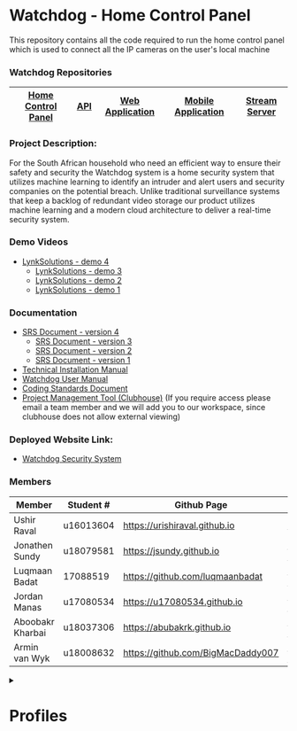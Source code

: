 # Watchdog - Home Control Panel

This repository contains all the code required to run the home control panel which is used to connect all the IP cameras on the user's local machine

### Watchdog Repositories
|[Home Control Panel](https://github.com/COS301-SE-2020/Watchdog)|[API](https://github.com/COS301-SE-2020/Watchdog-API)|[Web Application](https://github.com/COS301-SE-2020/Watchdog-FrontEnd/tree/master/watchdog-frontend)|[Mobile Application](https://github.com/COS301-SE-2020/Watchdog-FrontEnd/tree/master/WatchdogApp)|[Stream Server](hhttps://github.com/COS301-SE-2020/Watchdog-Stream-Server)|
|---|---|---|---|---|

### Project Description:

For the South African household who need an efficient way to ensure their safety and security the Watchdog system is a home security system that utilizes machine 
learning to identify an intruder and alert users and security companies on the potential breach. Unlike traditional surveillance systems that keep a backlog of 
redundant video storage our product utilizes machine learning and a modern cloud architecture to deliver a real-time security system.


### Demo Videos
- [LynkSolutions - demo 4](https://drive.google.com/file/d/1BkK8mi7j-qEgfEXHzghSW5xernarmRbG/view?usp=sharing)
  - [LynkSolutions - demo 3](https://drive.google.com/file/d/1bSRqRJBJ-5sPx4G1vCkq2Al8BcTPFYOs/view?usp=sharing)
  - [LynkSolutions - demo 2](https://drive.google.com/file/d/1JfVWYLl65t5PzllO-vNKPR-YlOt7DRnX/view?usp=sharing)
  - [LynkSolutions - demo 1](https://drive.google.com/file/d/1mdyx54MLTo0vTAEx2nm5wwFgWU_ULEks/view?usp=sharing)


### Documentation
- [SRS Document - version 4](https://drive.google.com/file/d/1j94sFt-BFVjKhKU8gK1jnfGBO_U1kMR3/view?usp=sharing)
  - [SRS Document - version 3](https://drive.google.com/file/d/1dWVx8BrT0Nt8GKdyHLqmjKYzg1aGlRWS/view?usp=sharing)
  - [SRS Document - version 2](https://drive.google.com/file/d/1eBr5il0vBNbcobf96etwTo1S3SHeI1IU/view?usp=sharing)
  - [SRS Document - version 1](https://drive.google.com/file/d/1WVYZR-sAMl9vnRo_PqlH55W65rQyrgkc/view?usp=sharing)
- [Technical Installation Manual](https://drive.google.com/file/d/1n3kJTzMmb4QtGRv5FeFLqSJob6cH0Q6L/view?usp=sharing)
- [Watchdog User Manual](https://drive.google.com/file/d/1ZMJqN_FaZbbPfBKZqQHimKp4fTHmC4fK/view?usp=sharing)
- [Coding Standards Document](https://drive.google.com/file/d/1wlUzH6bbaSz4a0Tzatn3GSV7F2D0DQXG/view?usp=sharing)
- [Project Management Tool (Clubhouse)](https://app.clubhouse.io/lynksolutions/stories) (If you require access please email a team member and we will add you to our workspace, since clubhouse does not allow external viewing)


### Deployed Website Link:
- [Watchdog Security System](https://lynksolutions.watchdog.thematthew.me/)

### Members

|Member|Student #|Github Page|LinkedIn|
|------|---------|----|--------|
|Ushir Raval|u16013604|<https://urishiraval.github.io>| <https://www.linkedin.com/in/unraval/>|
|Jonathen Sundy|u18079581|<https://jsundy.github.io>|<https://www.linkedin.com/in/jonathen-sundy-79b33b168/>|
|Luqmaan Badat|17088519|<https://github.com/luqmaanbadat>|<https://www.linkedin.com/in/luqmaan-badat/>|
|Jordan Manas|u17080534|<https://u17080534.github.io>|<https://www.linkedin.com/in/jordan-manas-b822651aa/>|
|Aboobakr Kharbai|u18037306|<https://abubakrk.github.io>|<https://www.linkedin.com/in/aboobacker-kharbai-7a94961a9/>|
|Armin van Wyk|u18008632|<https://github.com/BigMacDaddy007>|<https://www.linkedin.com/in/armin-van-wyk-b714931a9/>|


<details>
<summary>
<h1>Profiles</h1>
</summary>

##### Ushir Raval

My exposure varies greatly from desktop applications to web based technologies, all in mostly a corporate “fintech” focused development environment. My skillset ranges from python development to web-based desktop applications using full stack technologies and my personal motto is “measure twice, cut once”. I prize scalable, robust and portable code above all else and intend to primarily contribute to the integration of various technologies such as the front-end to back-end communication etcetera.
##### Jonathan Sundy

I have been exposed to an event-driven system that adopted modern cloud architecture that was hosted on Heroku and used a subset of AWS. I will use this knowledge gained to pioneer the system to be loosely coupled that promotes independent events triggering different parts of the system. Hence, I am certain that I will be of great value to the development of the serverless architecture. I am not too coherent with AWS but am motivated and inspired to expand my knowledge!

##### Luqmaan Badat

I am a final year computer science student. I am adaptable, reliable and keen to learn new programming technologies. My interests are software engineering, artificial intelligence and web development. My skills range include web development, full stack development, Java development and using full stack development technologies like docker and circleci. I’ve been exposed to and worked on cloud-based solutions in the medical field. 

##### Jordan Manas

An avid student of the numerous fields found within Computer Science, with a concentration in the field of Artificial Intelligence. Also being well-versed in Web Development, I recognize that I am capable of fulfilling important roles in the given project. I have experience in developing projects that use almost all of the proposed technologies and am very confident that our final product will be one of quality.

##### Aboobakr Kharbai

My exposure ranges between desktop applications and web-based technologies. I am very reliable as well as trustworthy. I have a broad range of experience in backend development which includes database management systems, as well as experience in java development. I am one who is always steadfast in deadlines set out and will do anything in my capacity to ensure the work done is before the deadline and also of an industry standard.

##### Armin van Wyk

I have been involved in a multitude of projects inside and outside of the EBIT faculty. I have particular interest in front-end multimedia design to back-end REST API and hosting tasks. I have familiarity in databases both with and without SQ. I can use these skills in the request handling and data handling of our projects and ensure validated, clean and lightweight data.

</details>
